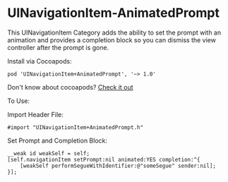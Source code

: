 UINavigationItem-AnimatedPrompt
===============================

This UINavigationItem Category adds the ability to set the prompt with an animation and provides a completion block so you can dismiss the view controller after the prompt is gone.

Install via Cocoapods:

    pod 'UINavigationItem+AnimatedPrompt', '~> 1.0'
    
Don't know about cocoapods? [Check it out](http://cocoapods.org/)

To Use:

Import Header File:

    #import "UINavigationItem+AnimatedPrompt.h"

Set Prompt and Completion Block:

    __weak id weakSelf = self;
    [self.navigationItem setPrompt:nil animated:YES completion:^{
        [weakSelf performSegueWithIdentifier:@"someSegue" sender:nil];
    }];
